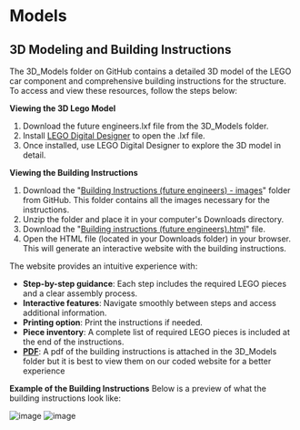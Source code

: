Models
====

## **3D Modeling and Building Instructions**

The 3D_Models folder on GitHub contains a detailed 3D model of the LEGO car component and comprehensive building instructions for the structure. To access and view these resources, follow the steps below:

**Viewing the 3D Lego Model**
1. Download the future engineers.lxf file from the 3D_Models folder.
2. Install [LEGO Digital Designer](https://lego-digital-designer.en.softonic.com) to open the .lxf file.
3. Once installed, use LEGO Digital Designer to explore the 3D model in detail.

**Viewing the Building Instructions**
1. Download the "[Building Instructions (future engineers) - images](https://github.com/Utcassyxz/USA-Future-Engineers---DriverUS/tree/9608d30e230236a254943df41e74102f1177d6cf/models/3D_Models/Building%20Instructions%20%5Bfuture%20engineers%5D-images)"
folder from GitHub. This folder contains all the images necessary for the instructions.
3. Unzip the folder and place it in your computer's Downloads directory.
4. Download the "[Building instructions (future engineers).html](https://github.com/Utcassyxz/USA-Future-Engineers---DriverUS/blob/03f3972be36e6e3378cd324e298ca619069e46aa/models/3D_Models/Building%20Instructions%20%5Bfuture%20engineers%5D.html)" file.
5. Open the HTML file (located in your Downloads folder) in your browser. This will generate an interactive website with the building instructions.

The website provides an intuitive experience with:
* **Step-by-step guidance**: Each step includes the required LEGO pieces and a clear assembly process.
* **Interactive features**: Navigate smoothly between steps and access additional information.
* **Printing option**: Print the instructions if needed.
* **Piece inventory**: A complete list of required LEGO pieces is included at the end of the instructions.
* **[PDF]([models/3D_Models/future%20engineers.lxf](https://github.com/Utcassyxz/USA-Future-Engineers---DriverUS/blob/4d4bbb1b99a9d76e5c9ae668b7e566c2afb5921d/models/3D_Models/future%20engineers.lxf))**: A pdf of the building instructions is attached in the 3D_Models folder but it is best to view them on our coded website for a better experience

**Example of the Building Instructions**
Below is a preview of what the building instructions look like:

![image](https://github.com/user-attachments/assets/1e95580e-09df-48d0-af11-3490c31e4ff2)
![image](https://github.com/user-attachments/assets/ad7da521-c056-4c35-b275-1ee08d056579)

